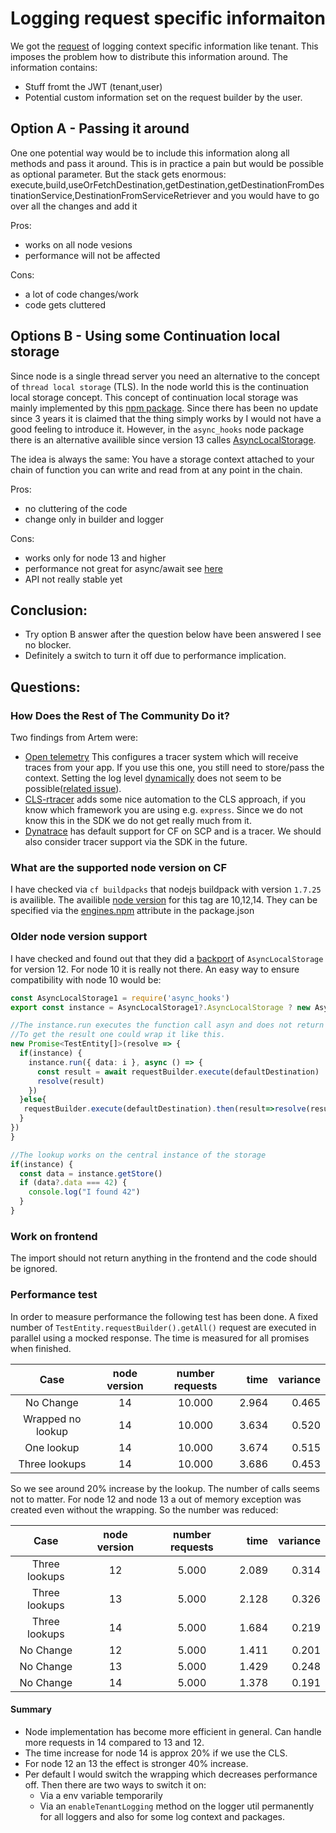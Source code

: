 # Logging request specific informaiton

We got the [request](https://github.com/SAP/cloud-sdk-js/issues/484) of logging context specific information like tenant.
This imposes the problem how to distribute this information around.
The information contains:

- Stuff fromt the JWT (tenant,user)
- Potential custom information set on the request builder by the user.

## Option A - Passing it around

One one potential way would be to include this information along all methods and pass it around.
This is in practice a pain but would be possible as optional parameter.
But the stack gets enormous:
execute,build,useOrFetchDestination,getDestination,getDestinationFromDestinationService,DestinationFromServiceRetriever
and you would have to go over all the changes and add it

Pros:

- works on all node vesions
- performance will not be affected

Cons:

- a lot of code changes/work
- code gets cluttered

## Options B - Using some Continuation local storage

Since node is a single thread server you need an alternative to the concept of `thread local storage` (TLS).
In the node world this is the continuation local storage concept.
This concept of continuation local storage was mainly implemented by this [npm package](https://www.npmjs.com/package/continuation-local-storage).
Since there has been no update since 3 years it is claimed that the thing simply works by I would not have a good feeling to introduce it.
However, in the `async_hooks` node package there is an alternative availible since version 13 calles [AsyncLocalStorage](https://nodejs.org/api/async_hooks.html#async_hooks_class_asynclocalstorage).

The idea is always the same: You have a storage context attached to your chain of function you can write and read from at any point in the chain.

Pros:

- no cluttering of the code
- change only in builder and logger

Cons:

- works only for node 13 and higher
- performance not great for async/await see [here](https://itnext.io/one-node-js-cls-api-to-rule-them-all-1670ac66a9e8)
- API not really stable yet

## Conclusion:

- Try option B answer after the question below have been answered I see no blocker.
- Definitely a switch to turn it off due to performance implication.

## Questions:

### How Does the Rest of The Community Do it?

Two findings from Artem were:

- [Open telemetry](https://github.com/open-telemetry/opentelemetry-js) This configures a tracer system which will receive traces from your app.
  If you use this one, you still need to store/pass the context. Setting the log level [dynamically](./dynamic-log-levels.md) does not seem to be possible([related issue](https://github.com/open-telemetry/opentelemetry-js/issues/578)).
- [CLS-rtracer](https://github.com/puzpuzpuz/cls-rtracer) adds some nice automation to the CLS approach, if you know which framework you are using e.g. `express`.
  Since we do not know this in the SDK we do not get really much from it.
- [Dynatrace](https://www.dynatrace.com/support/help/technology-support/cloud-platforms/cloud-foundry/) has default support for CF on SCP and is a tracer.
  We should also consider tracer support via the SDK in the future.

### What are the supported node version on CF

I have checked via `cf buildpacks` that nodejs buildpack with version `1.7.25` is availible.
The availible [node version](https://github.com/cloudfoundry/nodejs-buildpack/releases/tag/v1.7.25) for this tag are 10,12,14.
They can be specified via the [engines.npm](https://docs.cloudfoundry.org/buildpacks/node/index.html) attribute in the package.json

### Older node version support

I have checked and found out that they did a [backport](https://github.com/nodejs/node/pull/32318) of `AsyncLocalStorage` for version 12.
For node 10 it is really not there. An easy way to ensure compatibility with node 10 would be:

```ts
const AsyncLocalStorage1 = require('async_hooks')
export const instance = AsyncLocalStorage1?.AsyncLocalStorage ? new AsyncLocalStorage1.AsyncLocalStorage():undefined

//The instance.run executes the function call asyn and does not return something.
//To get the result one could wrap it like this.
new Promise<TestEntity[]>(resolve => {
  if(instance) {
    instance.run({ data: i }, async () => {
      const result = await requestBuilder.execute(defaultDestination)
      resolve(result)
    })
  }else{
   requestBuilder.execute(defaultDestination).then(result=>resolve(result))
  }
})
}

//The lookup works on the central instance of the storage
if(instance) {
  const data = instance.getStore()
  if (data?.data === 42) {
    console.log("I found 42")
  }
}
```

### Work on frontend

The import should not return anything in the frontend and the code should be ignored.

### Performance test

In order to measure performance the following test has been done.
A fixed number of `TestEntity.requestBuilder().getAll()` request are executed in parallel using a mocked response.
The time is measured for all promises when finished.

|       Case        | node version | number requests |  time | variance |
| :---------------: | :----------: | :-------------: | ----: | -------: |
|     No Change     |      14      |     10.000      | 2.964 |    0.465 |
| Wrapped no lookup |      14      |     10.000      | 3.634 |    0.520 |
|    One lookup     |      14      |     10.000      | 3.674 |    0.515 |
|   Three lookups   |      14      |     10.000      | 3.686 |    0.453 |

So we see around 20% increase by the lookup.
The number of calls seems not to matter.
For node 12 and node 13 a out of memory exception was created even without the wrapping.
So the number was reduced:

|     Case      | node version | number requests |  time | variance |
| :-----------: | :----------: | :-------------: | ----: | -------: |
| Three lookups |      12      |      5.000      | 2.089 |    0.314 |
| Three lookups |      13      |      5.000      | 2.128 |    0.326 |
| Three lookups |      14      |      5.000      | 1.684 |    0.219 |
|   No Change   |      12      |      5.000      | 1.411 |    0.201 |
|   No Change   |      13      |      5.000      | 1.429 |    0.248 |
|   No Change   |      14      |      5.000      | 1.378 |    0.191 |

#### Summary

- Node implementation has become more efficient in general. Can handle more requests in 14 compared to 13 and 12.
- The time increase for node 14 is approx 20% if we use the CLS.
- For node 12 an 13 the effect is stronger 40% increase.
- Per default I would switch the wrapping which decreases performance off.
  Then there are two ways to switch it on:
  - Via a env variable temporarily
  - Via an `enableTenantLogging` method on the logger util permanently for all loggers and also for some log context and packages.
